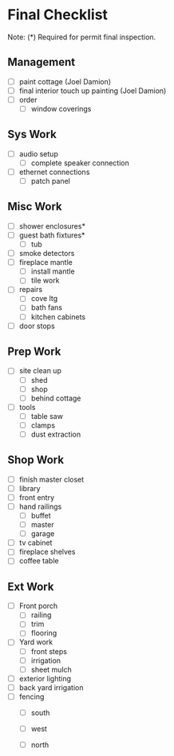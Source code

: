 # Final Checklist

Note: (*) Required for permit final inspection.

## Management

- [ ] paint cottage (Joel Damion)
- [ ] final interior touch up painting (Joel Damion)
- [ ] order
  - [ ] window coverings

## Sys Work

- [ ] audio setup
  - [ ] complete speaker connection
- [ ] ethernet connections
  - [ ] patch panel

## Misc Work

- [ ] shower enclosures*
- [ ] guest bath fixtures*
  - [ ] tub
- [ ] smoke detectors
- [ ] fireplace mantle
  - [ ] install mantle
  - [ ] tile work
- [ ] repairs
  - [ ] cove ltg
  - [ ] bath fans
  - [ ] kitchen cabinets
- [ ] door stops

## Prep Work

- [ ] site clean up
  - [ ] shed
  - [ ] shop
  - [ ] behind cottage
- [ ] tools
  - [ ] table saw
  - [ ] clamps
  - [ ] dust extraction

## Shop Work

- [ ] finish master closet
- [ ] library
- [ ] front entry
- [ ] hand railings
  - [ ] buffet
  - [ ] master
  - [ ] garage
- [ ] tv cabinet
- [ ] fireplace shelves
- [ ] coffee table

## Ext Work

- [ ] Front porch 
  - [ ] railing
  - [ ] trim
  - [ ] flooring
- [ ] Yard work
  - [ ] front steps
  - [ ] irrigation
  - [ ] sheet mulch
- [ ] exterior lighting
- [ ] back yard irrigation
- [ ] fencing
  - [ ] south
  - [ ] west
  - [ ] north



